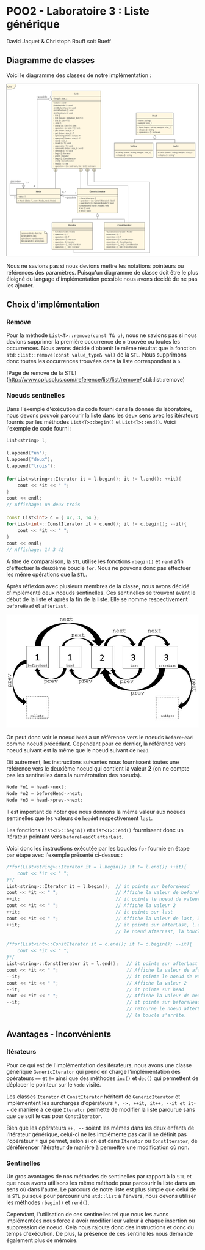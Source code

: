 # POO2 - Laboratoire 3 : Liste générique

David Jaquet & Christoph Rouff soit Rueff

## Diagramme de classes

Voici le diagramme des classes de notre implémentation :

![Diagramme de classe](uml.png)

Nous ne savions pas si nous devions mettre les notations pointeurs ou références des paramètres. Puisqu'un diagramme de classe doit être le plus éloigné du langage d'implémentation possible nous avons décidé de ne pas les ajouter.

## Choix d'implémentation

### Remove

Pour la méthode `List<T>::remove(const T& o)`, nous ne savions pas si nous devions supprimer la première occurrence de `o` trouvée ou toutes les occurrences. Nous avons décidé d'obtenir le même résultat que la fonction `std::list::remove(const value_type& val)`  de la `STL`. Nous supprimons donc toutes les occurrences trouvées dans la liste correspondant à `o`.

[Page de remove de la STL](http://www.cplusplus.com/reference/list/list/remove/ std::list::remove)

### Noeuds sentinelles

Dans l'exemple d'exécution du code fourni dans la donnée du laboratoire, nous devons pouvoir parcourir la liste dans les deux sens avec les itérateurs fournis par les méthodes `List<T>::begin()` et `List<T>::end()`. Voici l'exemple de code fourni :

```c++
List<string> l;

l.append("un");
l.append("deux");
l.append("trois");

for(List<string>::Iterator it = l.begin(); it != l.end(); ++it){
    cout << *it << " ";
}
cout << endl;
// Affichage: un deux trois

const List<int> c = { 42, 3, 14 };
for(List<int>::ConstIterator it = c.end(); it != c.begin(); --it){
    cout << *it << " ";
}
cout << endl;
// Affichage: 14 3 42
```

A titre de comparaison, la `STL` utilise les fonctions `rbegin()` et `rend` afin d'effectuer la deuxième boucle `for`. Nous ne pouvons donc pas effectuer les même opérations que la `STL`.

Après réflexion avec plusieurs membres de la classe, nous avons décidé d'implémenté deux noeuds sentinelles. Ces sentinelles se trouvent avant le début de la liste et après la fin de la liste. Elle se nomme respectivement `beforeHead` et `afterLast`.

![Schéma des sentinelles](.\SchemaSentinelle.jpg)

On peut donc voir le noeud `head` a un référence vers le noeuds `beforeHead` comme noeud précédant. Cependant pour ce dernier, la référence vers noeud suivant est la même que le noeud suivant de `head`.

Dit autrement, les instructions suivantes nous fournissent toutes une référence vers le deuxième noeud qui contient la valeur **2** (on ne compte pas les sentinelles dans la numérotation des noeuds). 

```c++
Node *n1 = head->next;
Node *n2 = beforeHead->next;
Node *n3 = head->prev->next;
```

Il est important de noter que nous donnons la même valeur aux noeuds sentinelles que les valeurs de `head`et respectivement `last`.

Les fonctions `List<T>::begin()` et `List<T>::end()` fournissent donc un itérateur pointant vers `beforeHead`et `afterLast`.

Voici donc les instructions exécutée par les boucles `for` fournie en étape par étape avec l'exemple présenté ci-dessus :

```c++
/*for(List<string>::Iterator it = l.begin(); it != l.end(); ++it){
    cout << *it << " ";
}*/
List<string>::Iterator it = l.begin();	// it pointe sur beforeHead
cout << *it << " ";						// Affiche la valeur de beforeHead, 1
++it;									// it pointe le noeud de valeur 2
cout << *it << " ";						// Affiche la valeur 2
++it;									// it pointe sur last
cout << *it << " ";						// Affiche la valeur de last, 3
++it;									// it pointe sur afterLast, l.end() retourne
										// le noeud afterLast, la boucle s'arrête.

/*for(List<int>::ConstIterator it = c.end(); it != c.begin(); --it){
    cout << *it << " ";
}*/
List<string>::ConstIterator it = l.end();	// it pointe sur afterLast
cout << *it << " ";							// Affiche la valeur de afterLast, 3
--it;										// it pointe le noeud de valeur 2
cout << *it << " ";							// Affiche la valeur 2
--it;										// it pointe sur head
cout << *it << " ";							// Affiche la valeur de head, 1
--it;										// it pointe sur beforeHead, l.begin()
											// retourne le noeud afterLast,
											// la boucle s'arrête.
```

## Avantages - Inconvénients


### Itérateurs

Pour ce qui est de l'implémentation des itérateurs, nous avons une classe générique ```GenericIterator``` qui prend en charge l'implémentation des opérateurs ```==``` et ```!=``` ainsi que des méthodes ```inc()``` et ```dec()``` qui permettent de déplacer le pointeur sur le ```Node``` visité.

Les classes ```Iterator``` et ```ConstIterator``` héritent de ```GenericIterator``` et implémentent les surcharges d'opérateurs ```*, ->, ++it, it++, --it et it--``` de manière à ce que ```Iterator``` permette de modifier la liste parourue sans que ce soit le cas pour ```ConstIterator```.

Bien que les opérateurs ```++, --``` soient les mêmes dans les deux enfants de l'itérateur générique, celui-ci ne les implémente pas car il ne définit pas l'opérateur ```*``` qui permet, selon si on est dans ```Iterator``` ou ```ConstIterator```, de déréférencer l'itérateur de manière à permettre une modification où non.

### Sentinelles

Un gros avantages de nos méthodes de sentinelles par rapport à la `STL` et que nous avons utilisons les même méthode pour parcourir la liste dans un sens où dans l'autre. Le parcours de notre liste est plus simple que celui de la `STL` puisque pour parcourir une `std::list` à l'envers, nous devons utiliser les méthodes `rbegin()` et `rend()`.

Cependant, l'utilisation de ces sentinelles tel que nous les avons implémentées nous force à avoir modifier leur valeur à chaque insertion ou suppression de noeud. Cela nous rajoute donc des instructions et donc du temps d'exécution. De plus, la présence de ces sentinelles nous demande également plus de mémoire.